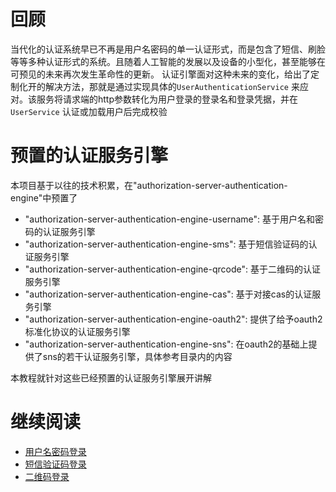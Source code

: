 # 回顾

当代化的认证系统早已不再是用户名密码的单一认证形式，而是包含了短信、刷脸等等多种认证形式的系统。且随着人工智能的发展以及设备的小型化，甚至能够在可预见的未来再次发生革命性的更新。
认证引擎面对这种未来的变化，给出了定制化开的解决方法，那就是通过实现具体的`UserAuthenticationService`
来应对。该服务将请求端的http参数转化为用户登录的登录名和登录凭据，并在`UserService`
认证或加载用户后完成校验

# 预置的认证服务引擎

本项目基于以往的技术积累，在"authorization-server-authentication-engine"中预置了

* "authorization-server-authentication-engine-username": 基于用户名和密码的认证服务引擎
* "authorization-server-authentication-engine-sms": 基于短信验证码的认证服务引擎
* "authorization-server-authentication-engine-qrcode": 基于二维码的认证服务引擎
* "authorization-server-authentication-engine-cas": 基于对接cas的认证服务引擎
* "authorization-server-authentication-engine-oauth2": 提供了给予oauth2标准化协议的认证服务引擎
* "authorization-server-authentication-engine-sns": 在oauth2的基础上提供了sns的若干认证服务引擎，具体参考目录内的内容

本教程就针对这些已经预置的认证服务引擎展开讲解

# 继续阅读

* [用户名密码登录](用户名密码登录.md)
* [短信验证码登录](短信验证码登录.md)
* [二维码登录](二维码登录.md)